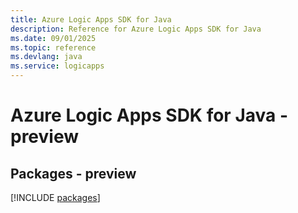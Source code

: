 ```yaml
---
title: Azure Logic Apps SDK for Java
description: Reference for Azure Logic Apps SDK for Java
ms.date: 09/01/2025
ms.topic: reference
ms.devlang: java
ms.service: logicapps
---
```

# Azure Logic Apps SDK for Java - preview
## Packages - preview
[!INCLUDE [packages](logic-apps-index.md)]
